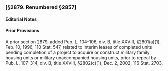 ### [§2879. Renumbered §2857] ###

#### **Editorial Notes** ####

#### Prior Provisions ####

A prior section 2879, added Pub. L. 104–106, div. B, title XXVIII, §2801(a)(1), Feb. 10, 1996, 110 Stat. 547, related to interim leases of completed units pending completion of a project to acquire or construct military family housing units or military unaccompanied housing units, prior to repeal by Pub. L. 107–314, div. B, title XXVIII, §2802(c)(1), Dec. 2, 2002, 116 Stat. 2703.
